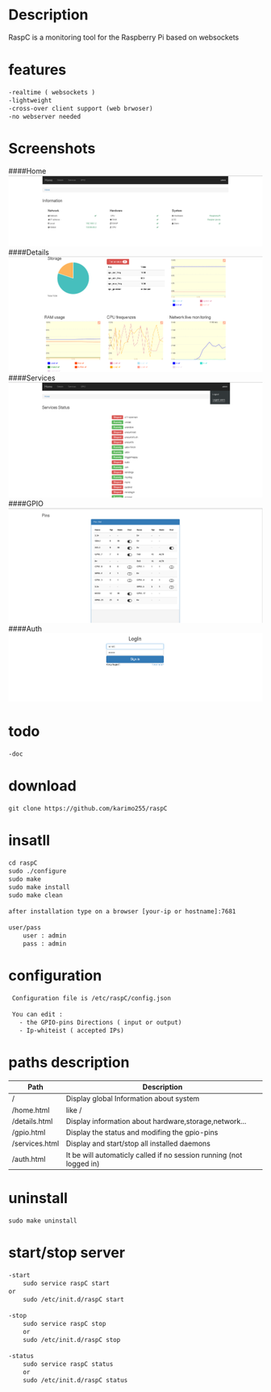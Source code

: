 # Description

RaspC is a monitoring tool for the Raspberry Pi based on websockets

# features
	-realtime ( websockets ) 
	-lightweight
	-cross-over client support (web brwoser)
	-no webserver needed	
	
# Screenshots
####Home
![Alt text](img/home.png?raw=true "Optional Title")
####Details
![Alt text](img/details.png?raw=true "Optional Title")
####Services
![Alt text](img/daemons.png?raw=true "Optional Title")
####GPIO
![Alt text](img/gpio.png?raw=true "Optional Title")
####Auth
![Alt text](img/auth.png?raw=true "Optional Title")

# todo
	-doc

# download
	git clone https://github.com/karimo255/raspC

# insatll 

	cd raspC
	sudo ./configure
	sudo make
	sudo make install
	sudo make clean 

	after installation type on a browser [your-ip or hostname]:7681 

	user/pass
		user : admin
		pass : admin

# configuration 
	
	 Configuration file is /etc/raspC/config.json
	 
	 You can edit :
	   - the GPIO-pins Directions ( input or output) 
	   - Ip-whiteist ( accepted IPs)
	   
# paths description

| Path | Description |
|------|-------------|
| /| Display global Information about system |
| /home.html  | like / |
| /details.html | Display information about hardware,storage,network... |
| /gpio.html | Display the status and modifing the gpio-pins  |
| /services.html  | Display and start/stop all installed daemons |		
| /auth.html  | It be will automaticly called if no session running (not logged in) |	

# uninstall

	sudo make uninstall


# start/stop server

	-start
		sudo service raspC start
	or
		sudo /etc/init.d/raspC start

	-stop
        sudo service raspC stop
        or
        sudo /etc/init.d/raspC stop

	-status
        sudo service raspC status
        or
        sudo /etc/init.d/raspC status
